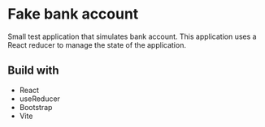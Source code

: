 # Fake bank account

Small test application that simulates bank account. This application uses a React reducer to manage the state of the application.

## Build with

- React
- useReducer
- Bootstrap
- Vite
